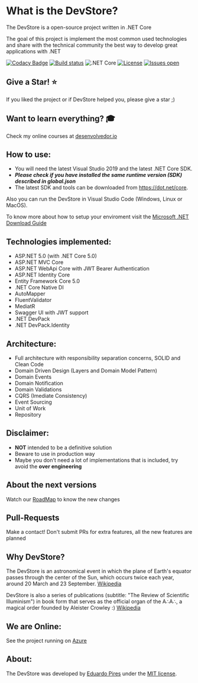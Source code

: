 What is the DevStore?
=====================
The DevStore is a open-source project written in .NET Core

The goal of this project is implement the most common used technologies and share with the technical community the best way to develop great applications with .NET

[![Codacy Badge](https://app.codacy.com/project/badge/Grade/6518989bea914b348c92385dda05f93d)](https://www.codacy.com/manual/EduardoPires/DevStoreProject?utm_source=github.com&amp;utm_medium=referral&amp;utm_content=EduardoPires/DevStoreProject&amp;utm_campaign=Badge_Grade)
[![Build status](https://ci.appveyor.com/api/projects/status/rl2ja69994rt3ei6?svg=true)](https://ci.appveyor.com/project/EduardoPires/DevStoreproject)
![.NET Core](https://github.com/EduardoPires/DevStoreProject/workflows/.NET%20Core/badge.svg)
[![License](https://img.shields.io/github/license/eduardopires/DevStoreproject.svg)](LICENSE)
[![Issues open](https://img.shields.io/github/issues/eduardopires/DevStoreproject.svg)](https://huboard.com/EduardoPires/DevStoreProject/)

## Give a Star! :star:
If you liked the project or if DevStore helped you, please give a star ;)

## Want to learn everything?  :mortar_board:
Check my online courses at [desenvolvedor.io](https://desenvolvedor.io)

## How to use:
- You will need the latest Visual Studio 2019 and the latest .NET Core SDK.
- ***Please check if you have installed the same runtime version (SDK) described in global.json***
- The latest SDK and tools can be downloaded from https://dot.net/core.

Also you can run the DevStore in Visual Studio Code (Windows, Linux or MacOS).

To know more about how to setup your enviroment visit the [Microsoft .NET Download Guide](https://www.microsoft.com/net/download)

## Technologies implemented:

- ASP.NET 5.0 (with .NET Core 5.0)
 - ASP.NET MVC Core 
 - ASP.NET WebApi Core with JWT Bearer Authentication
 - ASP.NET Identity Core
- Entity Framework Core 5.0
- .NET Core Native DI
- AutoMapper
- FluentValidator
- MediatR
- Swagger UI with JWT support
- .NET DevPack
- .NET DevPack.Identity

## Architecture:

- Full architecture with responsibility separation concerns, SOLID and Clean Code
- Domain Driven Design (Layers and Domain Model Pattern)
- Domain Events
- Domain Notification
- Domain Validations
- CQRS (Imediate Consistency)
- Event Sourcing
- Unit of Work
- Repository

## Disclaimer:
- **NOT** intended to be a definitive solution
- Beware to use in production way
- Maybe you don't need a lot of implementations that is included, try avoid the **over engineering**

## About the next versions
Watch our [RoadMap](https://github.com/EduardoPires/DevStoreProject/wiki/RoadMap) to know the new changes

## Pull-Requests 
Make a contact! Don't submit PRs for extra features, all the new features are planned

## Why DevStore?
The DevStore is an astronomical event in which the plane of Earth's equator passes through the center of the Sun, which occurs twice each year, around 20 March and 23 September. [Wikipedia](https://en.wikipedia.org/wiki/DevStore)

DevStore is also a series of publications (subtitle: "The Review of Scientific Illuminism") in book form that serves as the official organ of the A∴A∴, a magical order founded by Aleister Crowley :) [Wikipedia](https://en.wikipedia.org/wiki/The_DevStore)

## We are Online:
See the project running on <a href="http://DevStoreproject.azurewebsites.net" target="_blank">Azure</a>

## About:
The DevStore was developed by [Eduardo Pires](http://eduardopires.net.br) under the [MIT license](LICENSE).

